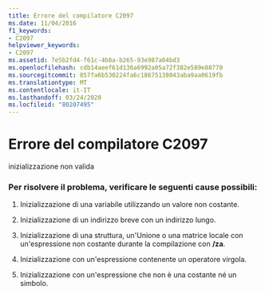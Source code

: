 ```yaml
---
title: Errore del compilatore C2097
ms.date: 11/04/2016
f1_keywords:
- C2097
helpviewer_keywords:
- C2097
ms.assetid: 7e5b2fd4-f61c-4b8a-b265-93e987a04bd3
ms.openlocfilehash: cdb14aeef61d136a6992a05a72f382e589e88770
ms.sourcegitcommit: 857fa6b530224fa6c18675138043aba9aa0619fb
ms.translationtype: MT
ms.contentlocale: it-IT
ms.lasthandoff: 03/24/2020
ms.locfileid: "80207495"
---
```

# <a name="compiler-error-c2097"></a>Errore del compilatore C2097

inizializzazione non valida

### <a name="to-fix-by-checking-the-following-possible-causes"></a>Per risolvere il problema, verificare le seguenti cause possibili:

1. Inizializzazione di una variabile utilizzando un valore non costante.

1. Inizializzazione di un indirizzo breve con un indirizzo lungo.

1. Inizializzazione di una struttura, un'Unione o una matrice locale con un'espressione non costante durante la compilazione con **/za**.

1. Inizializzazione con un'espressione contenente un operatore virgola.

1. Inizializzazione con un'espressione che non è una costante né un simbolo.
